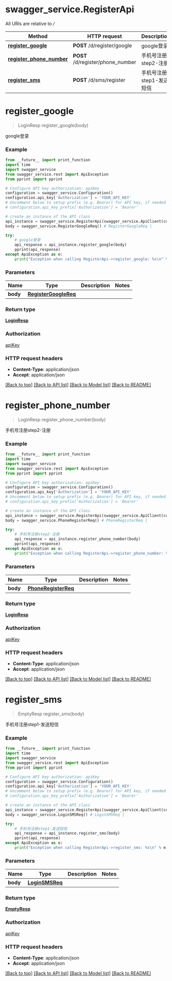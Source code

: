 # swagger_service.RegisterApi

All URIs are relative to */*

Method | HTTP request | Description
------------- | ------------- | -------------
[**register_google**](RegisterApi.md#register_google) | **POST** /d/register/google | google登录
[**register_phone_number**](RegisterApi.md#register_phone_number) | **POST** /d/register/phone_number | 手机号注册step2-注册
[**register_sms**](RegisterApi.md#register_sms) | **POST** /d/sms/register | 手机号注册step1-发送短信

# **register_google**
> LoginResp register_google(body)

google登录

### Example
```python
from __future__ import print_function
import time
import swagger_service
from swagger_service.rest import ApiException
from pprint import pprint

# Configure API key authorization: apiKey
configuration = swagger_service.Configuration()
configuration.api_key['Authorization'] = 'YOUR_API_KEY'
# Uncomment below to setup prefix (e.g. Bearer) for API key, if needed
# configuration.api_key_prefix['Authorization'] = 'Bearer'

# create an instance of the API class
api_instance = swagger_service.RegisterApi(swagger_service.ApiClient(configuration))
body = swagger_service.RegisterGoogleReq() # RegisterGoogleReq | 

try:
    # google登录
    api_response = api_instance.register_google(body)
    pprint(api_response)
except ApiException as e:
    print("Exception when calling RegisterApi->register_google: %s\n" % e)
```

### Parameters

Name | Type | Description  | Notes
------------- | ------------- | ------------- | -------------
 **body** | [**RegisterGoogleReq**](RegisterGoogleReq.md)|  | 

### Return type

[**LoginResp**](LoginResp.md)

### Authorization

[apiKey](../README.md#apiKey)

### HTTP request headers

 - **Content-Type**: application/json
 - **Accept**: application/json

[[Back to top]](#) [[Back to API list]](../README.md#documentation-for-api-endpoints) [[Back to Model list]](../README.md#documentation-for-models) [[Back to README]](../README.md)

# **register_phone_number**
> LoginResp register_phone_number(body)

手机号注册step2-注册

### Example
```python
from __future__ import print_function
import time
import swagger_service
from swagger_service.rest import ApiException
from pprint import pprint

# Configure API key authorization: apiKey
configuration = swagger_service.Configuration()
configuration.api_key['Authorization'] = 'YOUR_API_KEY'
# Uncomment below to setup prefix (e.g. Bearer) for API key, if needed
# configuration.api_key_prefix['Authorization'] = 'Bearer'

# create an instance of the API class
api_instance = swagger_service.RegisterApi(swagger_service.ApiClient(configuration))
body = swagger_service.PhoneRegisterReq() # PhoneRegisterReq | 

try:
    # 手机号注册step2-注册
    api_response = api_instance.register_phone_number(body)
    pprint(api_response)
except ApiException as e:
    print("Exception when calling RegisterApi->register_phone_number: %s\n" % e)
```

### Parameters

Name | Type | Description  | Notes
------------- | ------------- | ------------- | -------------
 **body** | [**PhoneRegisterReq**](PhoneRegisterReq.md)|  | 

### Return type

[**LoginResp**](LoginResp.md)

### Authorization

[apiKey](../README.md#apiKey)

### HTTP request headers

 - **Content-Type**: application/json
 - **Accept**: application/json

[[Back to top]](#) [[Back to API list]](../README.md#documentation-for-api-endpoints) [[Back to Model list]](../README.md#documentation-for-models) [[Back to README]](../README.md)

# **register_sms**
> EmptyResp register_sms(body)

手机号注册step1-发送短信

### Example
```python
from __future__ import print_function
import time
import swagger_service
from swagger_service.rest import ApiException
from pprint import pprint

# Configure API key authorization: apiKey
configuration = swagger_service.Configuration()
configuration.api_key['Authorization'] = 'YOUR_API_KEY'
# Uncomment below to setup prefix (e.g. Bearer) for API key, if needed
# configuration.api_key_prefix['Authorization'] = 'Bearer'

# create an instance of the API class
api_instance = swagger_service.RegisterApi(swagger_service.ApiClient(configuration))
body = swagger_service.LoginSMSReq() # LoginSMSReq | 

try:
    # 手机号注册step1-发送短信
    api_response = api_instance.register_sms(body)
    pprint(api_response)
except ApiException as e:
    print("Exception when calling RegisterApi->register_sms: %s\n" % e)
```

### Parameters

Name | Type | Description  | Notes
------------- | ------------- | ------------- | -------------
 **body** | [**LoginSMSReq**](LoginSMSReq.md)|  | 

### Return type

[**EmptyResp**](EmptyResp.md)

### Authorization

[apiKey](../README.md#apiKey)

### HTTP request headers

 - **Content-Type**: application/json
 - **Accept**: application/json

[[Back to top]](#) [[Back to API list]](../README.md#documentation-for-api-endpoints) [[Back to Model list]](../README.md#documentation-for-models) [[Back to README]](../README.md)

